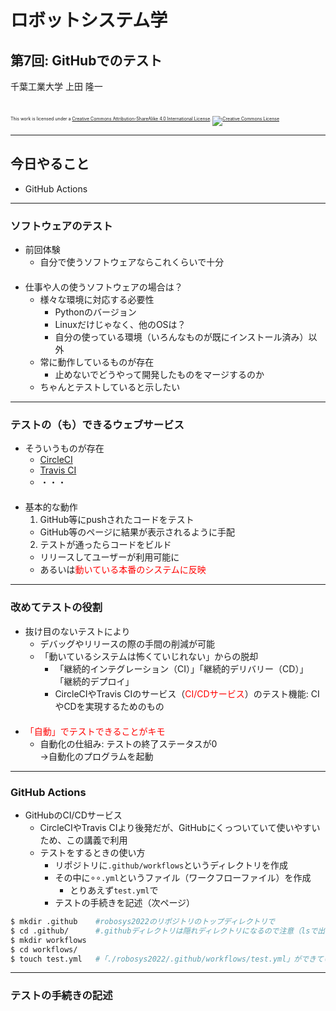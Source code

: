 # ロボットシステム学

## 第7回: GitHubでのテスト

千葉工業大学 上田 隆一

<br />

<p style="font-size:50%">
This work is licensed under a <a rel="license" href="http://creativecommons.org/licenses/by-sa/4.0/">Creative Commons Attribution-ShareAlike 4.0 International License</a>.
<a rel="license" href="http://creativecommons.org/licenses/by-sa/4.0/">
<img alt="Creative Commons License" style="border-width:0" src="https://i.creativecommons.org/l/by-sa/4.0/88x31.png" /></a>
</p>

---

## 今日やること

* GitHub Actions

---

### ソフトウェアのテスト

* 前回体験
  * 自分で使うソフトウェアならこれくらいで十分<br />　
* 仕事や人の使うソフトウェアの場合は？
  * 様々な環境に対応する必要性
    * Pythonのバージョン
    * Linuxだけじゃなく、他のOSは？
    * 自分の使っている環境（いろんなものが既にインストール済み）以外
  * 常に動作しているものが存在
    * 止めないでどうやって開発したものをマージするのか
  * ちゃんとテストしていると示したい

---

### テストの（も）できるウェブサービス

* そういうものが存在
  * [CircleCI](https://circleci.com/ja/)
  * [Travis CI](https://www.travis-ci.com/)
  * ・・・<br />　
* 基本的な動作
  1. GitHub等にpushされたコードをテスト
    * GitHub等のページに結果が表示されるように手配
  2. テストが通ったらコードをビルド
    * リリースしてユーザーが利用可能に
    * あるいは<span style="color:red">動いている本番のシステムに反映</span>


---

### 改めてテストの役割

* 抜け目のないテストにより
  * デバッグやリリースの際の手間の削減が可能
  * 「動いているシステムは怖くていじれない」からの脱却
    * 「継続的インテグレーション（CI）」「継続的デリバリー（CD）」<br />「継続的デプロイ」
    * CircleCIやTravis CIのサービス（<span style="color:red">CI/CDサービス</span>）のテスト機能: CIやCDを実現するためのもの<br />　
* <span style="color:red">「自動」でテストできることがキモ</span>
  * 自動化の仕組み: テストの終了ステータスが0<br />$\rightarrow$自動化のプログラムを起動

---

### <span style="text-transform:none">GitHub Actions</span>

* GitHubのCI/CDサービス
  * CircleCIやTravis CIより後発だが、GitHubにくっついていて使いやすいため、この講義で利用
  * テストをするときの使い方
    * リポジトリに`.github/workflows`というディレクトリを作成
    * その中に$\circ\circ$`.yml`というファイル（ワークフローファイル）を作成
      * とりあえず`test.yml`で
    * テストの手続きを記述（次ページ）
 ```bash
$ mkdir .github    #robosys2022のリポジトリのトップディレクトリで
$ cd .github/      #.githubディレクトリは隠れディレクトリになるので注意（lsで出てこない。ls -aで出る。）
$ mkdir workflows
$ cd workflows/
$ touch test.yml   #「./robosys2022/.github/workflows/test.yml」ができているとOK
 ```

---

### テストの手続きの記述

